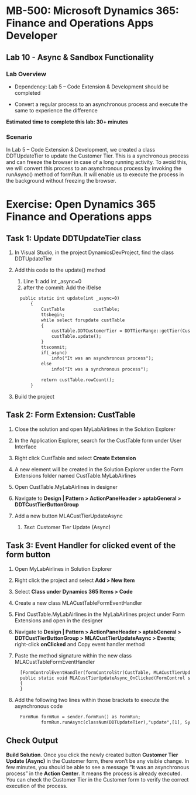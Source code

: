 # MB-500: Microsoft Dynamics 365: Finance and Operations Apps Developer

## Lab 10 - Async & Sandbox Functionality

### Lab Overview

-   Dependency: Lab 5 – Code Extension & Development should be completed

-   Convert a regular process to an asynchronous process and execute the same to
    experience the difference

**Estimated time to complete this lab: 30+ minutes**

### Scenario

In Lab 5 – Code Extension & Development, we created a class DDTUpdateTier to
update the Customer Tier. This is a synchronous process and can freeze the
browser in case of a long running activity. To avoid this, we will convert this
process to an asynchronous process by invoking the runAsync() method of formRun.
It will enable us to execute the process in the background without freezing the
browser.

# Exercise: Open Dynamics 365 Finance and Operations apps

## Task 1: Update DDTUpdateTier class

1.  In Visual Studio, in the project DynamicsDevProject, find the class
    DDTUpdateTier

2.  Add this code to the update() method
	1.  Line 1: add int _async=0
	2.  after the commit: Add the if/else
    ```html
      public static int update(int _async=0)
          {
              CustTable           custTable;
              ttsbegin;
              while select forupdate custTable
              {
                  custTable.DDTCustomerTier = DDTTierRange::getTier(CustTable::getTotalMiles(custTable.AccountNum));
                  custTable.update();
              }
              ttscommit;             
              if(_async)
                  info("It was an asynchronous process");
              else
                  info("It was a synchronous process");
             
              return custTable.rowCount();
          }
    ```

3.  Build the project



## Task 2: Form Extension: CustTable

1.  Close the solution and open MyLabAirlines in the Solution Explorer

2.  In the Application Explorer, search for the CustTable form under User
    Interface

3.  Right click CustTable and select **Create Extension**

4.  A new element will be created in the Solution Explorer under the Form
    Extensions folder named CustTable.MyLabAirlines

5.  Open CustTable.MyLabAirlines in designer

6.  Navigate to **Design \| Pattern \> ActionPaneHeader \> aptabGeneral \>
    DDTCustTierButtonGroup**

7.  Add a new button MLACustTierUpdateAsync

    1.  *Text*: Customer Tier Update (Async)

## Task 3: Event Handler for clicked event of the form button

1.  Open MyLabAirlines in Solution Explorer

2.  Right click the project and select **Add \> New Item**

3.  Select **Class under Dynamics 365 Items \> Code**

4.  Create a new class MLACustTableFormEventHandler

5.  Find CustTable.MyLabAirlines in the MyLabAirlines project under Form
    Extensions and open in the designer

6.  Navigate to **Design \| Pattern \> ActionPaneHeader \> aptabGeneral \>
    DDTCustTierButtonGroup \> MLACustTierUpdateAsync \> Events**; right-click
    **onClicked** and Copy event handler method

7.  Paste the method signature within the new class MLACustTableFormEventHandler
    ```html
      [FormControlEventHandler(formControlStr(CustTable, MLACustTierUpdateAsync), FormControlEventType::Clicked)]
      public static void MLACustTierUpdateAsync_OnClicked(FormControl sender, FormControlEventArgs e)
      {
      } 
    ```
 
8.  Add the following two lines within those brackets to execute the
    asynchronous code
    ```html
      FormRun formRun = sender.formRun() as FormRun;
              formRun.runAsync(classNum(DDTUpdateTier),"update",[1], System.Threading.CancellationToken::None);
    ```



## Check Output

**Build Solution**. Once you click the newly created button **Customer Tier
Update (Async)** in the Customer form, there won’t be any visible change. In few
minutes, you should be able to see a message “It was an asynchronous process” in
the **Action Center**. It means the process is already executed. You can check
the Customer Tier in the Customer form to verify the correct execution of the
process.
